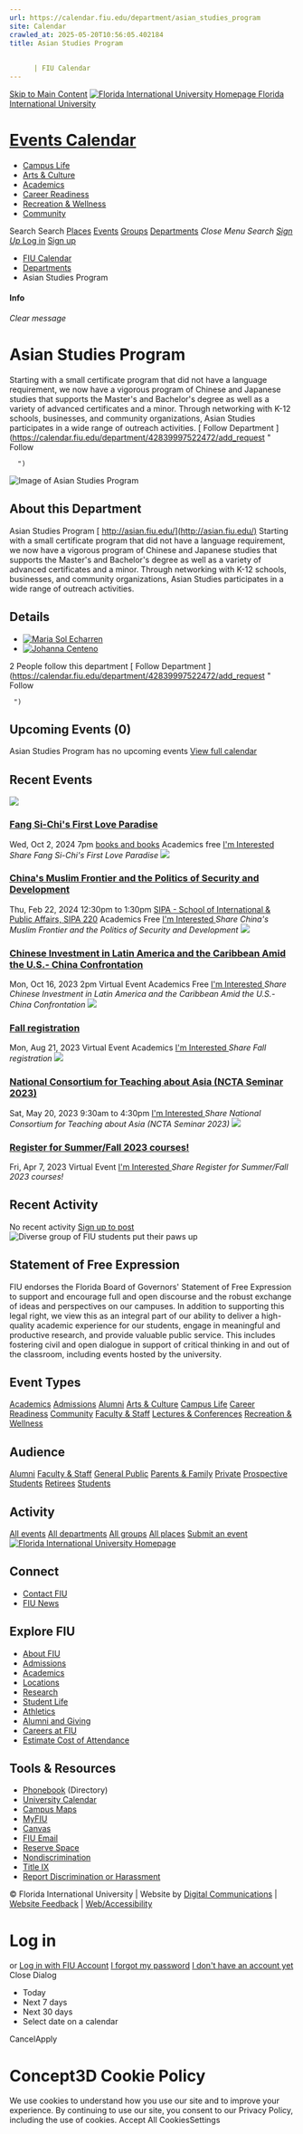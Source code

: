 ```yaml
---
url: https://calendar.fiu.edu/department/asian_studies_program
site: Calendar
crawled_at: 2025-05-20T10:56:05.402184
title: Asian Studies Program
    
    
      | FIU Calendar
---
```


[Skip to Main Content](https://calendar.fiu.edu/department/asian_studies_program#main-content)
[![Florida International University Homepage](https://digicdn.fiu.edu/core/_assets/images/logo-top.png) Florida International University](https://www.fiu.edu)
# [Events Calendar ](https://calendar.fiu.edu/)
  * [Campus Life](https://calendar.fiu.edu/calendar?event_types%5B%5D=127595)
  * [Arts & Culture](https://calendar.fiu.edu/calendar?event_types%5B%5D=127590)
  * [Academics](https://calendar.fiu.edu/calendar?event_types%5B%5D=127582)
  * [Career Readiness](https://calendar.fiu.edu/calendar?event_types%5B%5D=127584)
  * [Recreation & Wellness](https://calendar.fiu.edu/calendar?event_types%5B%5D=127603)
  * [Community](https://calendar.fiu.edu/calendar?event_types%5B%5D=127601)


Search Search
[Places](https://calendar.fiu.edu/search/places) [Events](https://calendar.fiu.edu/calendar) [Groups](https://calendar.fiu.edu/search/groups) [Departments](https://calendar.fiu.edu/search/departments)
_Close Menu_
_Search_ [ _Sign Up_ ](https://calendar.fiu.edu/signup?school_id=234)
[Log in](https://calendar.fiu.edu/auth/shib_login?previous_url=https%3A%2F%2Fcalendar.fiu.edu%2Fdepartment%2Fasian_studies_program) [Sign up](https://calendar.fiu.edu/signup?school_id=234)
  * [FIU Calendar](https://calendar.fiu.edu/)
  * [Departments](https://calendar.fiu.edu/browse/departments)
  * Asian Studies Program


#### Info
_Clear message_
# Asian Studies Program
Starting with a small certificate program that did not have a language requirement, we now have a vigorous program of Chinese and Japanese studies that supports the Master's and Bachelor's degree as well as a variety of advanced certificates and a minor. Through networking with K-12 schools, businesses, and community organizations, Asian Studies participates in a wide range of outreach activities.
[ Follow Department ](https://calendar.fiu.edu/department/42839997522472/add_request "
       Follow
       
      ")
![Image of Asian Studies Program](https://localist-images.azureedge.net/photos/624058/card/6f3567bdf86c604e2edfd1647e49fb40d47088d6.jpg)
## About this Department
Asian Studies Program
[ http://asian.fiu.edu/](http://asian.fiu.edu/)
Starting with a small certificate program that did not have a language requirement, we now have a vigorous program of Chinese and Japanese studies that supports the Master's and Bachelor's degree as well as a variety of advanced certificates and a minor. Through networking with K-12 schools, businesses, and community organizations, Asian Studies participates in a wide range of outreach activities.
## Details
  * [![Maria Sol Echarren](https://localist-images.azureedge.net/photos/664326/small/7eb1b843932ccca9c16245cc99f64d88370c9c69.jpg)](https://calendar.fiu.edu/mecharre_445)
  * [![Johanna Centeno](https://localist-images.azureedge.net/photos/664326/small/7eb1b843932ccca9c16245cc99f64d88370c9c69.jpg)](https://calendar.fiu.edu/jcent043_205)


2 People follow this department
[ Follow Department ](https://calendar.fiu.edu/department/42839997522472/add_request "
      Follow
      
     ")
## Upcoming Events (0)
Asian Studies Program has no upcoming events
[View full calendar](https://calendar.fiu.edu/department/asian_studies_program/calendar)
## Recent Events
[ ![](https://localist-images.azureedge.net/photos/47480496197109/card/47340e1c1c2f8c34ff8e21afed974e5344cad5af.jpg) ](https://calendar.fiu.edu/event/fang-si-chis-first-love-paradise-5638)
### [Fang Si-Chi's First Love Paradise](https://calendar.fiu.edu/event/fang-si-chis-first-love-paradise-5638)
Wed, Oct 2, 2024 7pm 
[ books and books](https://calendar.fiu.edu/event/fang-si-chis-first-love-paradise-5638)
Academics
free
[ I'm Interested ](https://calendar.fiu.edu/event/47480548507732/confirm?instance_id=47480548508757&return=https%3A%2F%2Fcalendar.fiu.edu%2Fdepartment%2Fasian_studies_program)
_Share Fang Si-Chi's First Love Paradise_
[ ![](https://localist-images.azureedge.net/photos/45570049140591/card/961125362eca03e89e64295086cbaba1ef83ea61.jpg) ](https://calendar.fiu.edu/event/chinas_muslim_frontier_and_the_politics_of_security_and_development)
### [China's Muslim Frontier and the Politics of Security and Development](https://calendar.fiu.edu/event/chinas_muslim_frontier_and_the_politics_of_security_and_development)
Thu, Feb 22, 2024 12:30pm to 1:30pm 
[ SIPA - School of International & Public Affairs, SIPA 220](https://calendar.fiu.edu/sipa)
Academics
Free
[ I'm Interested ](https://calendar.fiu.edu/event/45570048971619/confirm?instance_id=45570048973668&return=https%3A%2F%2Fcalendar.fiu.edu%2Fdepartment%2Fasian_studies_program)
_Share China's Muslim Frontier and the Politics of Security and Development_
[ ![](https://localist-images.azureedge.net/photos/44508035615226/card/8b0761ad13abb711161530d1ce1e93f915c1a83f.jpg) ](https://calendar.fiu.edu/event/chinese_investment_in_latin_america_and_the_caribbean_amid_the_us-_china_confrontation)
### [Chinese Investment in Latin America and the Caribbean Amid the U.S.- China Confrontation](https://calendar.fiu.edu/event/chinese_investment_in_latin_america_and_the_caribbean_amid_the_us-_china_confrontation)
Mon, Oct 16, 2023 2pm 
Virtual Event 
Academics
Free
[ I'm Interested ](https://calendar.fiu.edu/event/44508035483118/confirm?instance_id=44508035495407&return=https%3A%2F%2Fcalendar.fiu.edu%2Fdepartment%2Fasian_studies_program)
_Share Chinese Investment in Latin America and the Caribbean Amid the U.S.- China Confrontation_
[ ![](https://localist-images.azureedge.net/photos/624058/card/6f3567bdf86c604e2edfd1647e49fb40d47088d6.jpg) ](https://calendar.fiu.edu/event/fall_registration)
### [Fall registration ](https://calendar.fiu.edu/event/fall_registration)
Mon, Aug 21, 2023 
Virtual Event 
Academics
[ I'm Interested ](https://calendar.fiu.edu/event/43358345010505/confirm?instance_id=43358345020746&return=https%3A%2F%2Fcalendar.fiu.edu%2Fdepartment%2Fasian_studies_program)
_Share Fall registration_
[ ![](https://localist-images.azureedge.net/photos/624058/card/6f3567bdf86c604e2edfd1647e49fb40d47088d6.jpg) ](https://calendar.fiu.edu/event/national_consortium_for_teaching_about_asia_ncta_seminar_2023)
### [National Consortium for Teaching about Asia (NCTA Seminar 2023)](https://calendar.fiu.edu/event/national_consortium_for_teaching_about_asia_ncta_seminar_2023)
Sat, May 20, 2023 9:30am to 4:30pm 
[ I'm Interested ](https://calendar.fiu.edu/event/42897619040879/confirm?instance_id=42897619050096&return=https%3A%2F%2Fcalendar.fiu.edu%2Fdepartment%2Fasian_studies_program)
_Share National Consortium for Teaching about Asia (NCTA Seminar 2023)_
[ ![](https://localist-images.azureedge.net/photos/624058/card/6f3567bdf86c604e2edfd1647e49fb40d47088d6.jpg) ](https://calendar.fiu.edu/event/register_for_summerfall_2023_courses)
### [Register for Summer/Fall 2023 courses!](https://calendar.fiu.edu/event/register_for_summerfall_2023_courses)
Fri, Apr 7, 2023 
Virtual Event 
[ I'm Interested ](https://calendar.fiu.edu/event/42897602208523/confirm?instance_id=42897602217740&return=https%3A%2F%2Fcalendar.fiu.edu%2Fdepartment%2Fasian_studies_program)
_Share Register for Summer/Fall 2023 courses!_
## Recent Activity
No recent activity
[Sign up to post](https://calendar.fiu.edu/auth/shib_login?previous_url=https%3A%2F%2Fcalendar.fiu.edu%2Fdepartment%2Fasian_studies_program)
![Diverse group of FIU students put their paws up](https://www.fiu.edu/_assets/images/thumbnail-students-paw.jpg)
## Statement of Free Expression
FIU endorses the Florida Board of Governors' Statement of Free Expression to support and encourage full and open discourse and the robust exchange of ideas and perspectives on our campuses. In addition to supporting this legal right, we view this as an integral part of our ability to deliver a high-quality academic experience for our students, engage in meaningful and productive research, and provide valuable public service. This includes fostering civil and open dialogue in support of critical thinking in and out of the classroom, including events hosted by the university.
## Event Types
[Academics](https://calendar.fiu.edu/calendar?event_types%5B%5D=127582)
[Admissions](https://calendar.fiu.edu/calendar?event_types%5B%5D=127583)
[Alumni](https://calendar.fiu.edu/calendar?event_types%5B%5D=127589)
[Arts & Culture](https://calendar.fiu.edu/calendar?event_types%5B%5D=127590)
[Campus Life](https://calendar.fiu.edu/calendar?event_types%5B%5D=127595)
[Career Readiness](https://calendar.fiu.edu/calendar?event_types%5B%5D=127584)
[Community](https://calendar.fiu.edu/calendar?event_types%5B%5D=127601)
[Faculty & Staff](https://calendar.fiu.edu/calendar?event_types%5B%5D=127602)
[Lectures & Conferences](https://calendar.fiu.edu/calendar?event_types%5B%5D=127587)
[Recreation & Wellness](https://calendar.fiu.edu/calendar?event_types%5B%5D=127603)
## Audience
[Alumni](https://calendar.fiu.edu/calendar?event_types%5B%5D=121721)
[Faculty & Staff](https://calendar.fiu.edu/calendar?event_types%5B%5D=121720)
[General Public](https://calendar.fiu.edu/calendar?event_types%5B%5D=121722)
[Parents & Family](https://calendar.fiu.edu/calendar?event_types%5B%5D=36918157286658)
[Private](https://calendar.fiu.edu/calendar?event_types%5B%5D=129753)
[Prospective Students](https://calendar.fiu.edu/calendar?event_types%5B%5D=121723)
[Retirees](https://calendar.fiu.edu/calendar?event_types%5B%5D=37290279036119)
[Students](https://calendar.fiu.edu/calendar?event_types%5B%5D=121719)
## Activity
[All events](https://calendar.fiu.edu/department/asian_studies_program/calendar)
[All departments](https://calendar.fiu.edu/search/departments)
[All groups](https://calendar.fiu.edu/browse/groups)
[All places](https://calendar.fiu.edu/browse/places)
[Submit an event](https://calendar.fiu.edu/admin/events/new/basic-information)
[ ![Florida International University Homepage](https://digicdn.fiu.edu/core/_assets/images/footer-logo.svg) ](https://www.fiu.edu/)
## Connect
  * [Contact FIU](https://www.fiu.edu/about/contact-us/index.html)
  * [FIU News](https://news.fiu.edu/)


## Explore FIU
  * [About FIU](https://www.fiu.edu/about/index.html)
  * [Admissions](https://www.fiu.edu/admissions/index.html)
  * [Academics](https://www.fiu.edu/academics/index.html)
  * [Locations](https://www.fiu.edu/locations/index.html)
  * [Research](https://www.fiu.edu/research/index.html)
  * [Student Life](https://www.fiu.edu/student-life/index.html)
  * [Athletics](https://www.fiu.edu/athletics/index.html)
  * [Alumni and Giving](https://www.fiu.edu/alumni-and-giving/index.html)
  * [Careers at FIU](https://hr.fiu.edu/careers/)
  * [Estimate Cost of Attendance](https://onestop.fiu.edu/finances/estimate-your-costs/)


## Tools & Resources
  * [Phonebook](https://phonebook.fiu.edu) (Directory)
  * [University Calendar](https://calendar.fiu.edu/)
  * [Campus Maps](https://campusmaps.fiu.edu/)
  * [MyFIU](https://my.fiu.edu/)
  * [Canvas](https://canvas.fiu.edu)
  * [FIU Email](http://mail.fiu.edu/)
  * [Reserve Space](https://reservespace.fiu.edu/make-reservation/)
  * [Nondiscrimination](https://ace.fiu.edu/civil-rights-and-accessibility/harassment-and-discrimination/)
  * [Title IX](https://ace.fiu.edu/title-ix/)
  * [Report Discrimination or Harassment](https://report.fiu.edu/)


© Florida International University  | Website by [Digital Communications](https://stratcomm.fiu.edu/digital-print/websites/) | [Website Feedback](https://webforms.fiu.edu/view.php?id=370774&element_5=https://calendar.fiu.edu/https://calendar.fiu.edu/) | [Web/Accessibility](https://accessibility.fiu.edu/)
# Log in
or
[Log in with FIU Account](https://calendar.fiu.edu/auth/shib_login?previous_url=https%3A%2F%2Fcalendar.fiu.edu%2Fdepartment%2Fasian_studies_program)
[I forgot my password](https://calendar.fiu.edu/auth/forgot) [I don't have an account yet](https://calendar.fiu.edu/signup?school_id=234)
Close Dialog
  * Today
  * Next 7 days
  * Next 30 days
  * Select date on a calendar


CancelApply
# Concept3D Cookie Policy
We use cookies to understand how you use our site and to improve your experience. By continuing to use our site, you consent to our Privacy Policy, including the use of cookies. 
Accept All CookiesSettings
